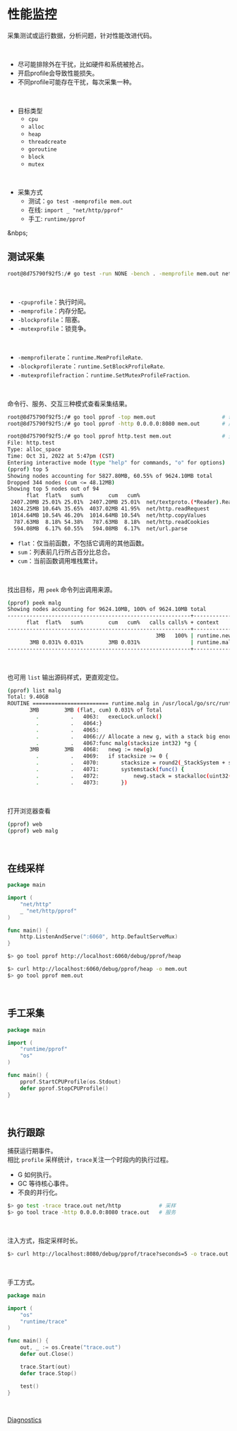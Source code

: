 # 性能监控

采集测试或运行数据，分析问题，针对性能改进代码。

&nbsp;

* 尽可能排除外在干扰，比如硬件和系统被抢占。
* 开启profile会导致性能损失。
* 不同profile可能存在干扰，每次采集一种。

&nbsp;

* 目标类型
    * `cpu`
    * `alloc`
    * `heap`
    * `threadcreate`
    * `goroutine`
    * `block`
    * `mutex`

&nbsp;

* 采集方式
    * 测试：`go test -memprofile mem.out`
    * 在线: `import _ "net/http/pprof"`
    * 手工: `runtime/pprof`

&nbps;

## 测试采集

```bash
root@8d75790f92f5:/# go test -run NONE -bench . -memprofile mem.out net/http
```

&nbsp;

* `-cpuprofile`：执行时间。
* `-memprofile`：内存分配。
* `-blockprofile`：阻塞。
* `-mutexprofile`：锁竞争。

&nbsp;

* `-memprofilerate`：`runtime.MemProfileRate`.
* `-blockprofilerate`：`runtime.SetBlockProfileRate`.
* `-mutexprofilefraction`：`runtime.SetMutexProfileFraction`.

&nbsp;

命令行、服务、交互三种模式查看采集结果。

```bash
root@8d75790f92f5:/# go tool pprof -top mem.out                     # 命令行参数
root@8d75790f92f5:/# go tool pprof -http 0.0.0.0:8080 mem.out       # 服务. 推荐！
```

```bash
root@8d75790f92f5:/# go tool pprof http.test mem.out                # 交互
File: http.test
Type: alloc_space
Time: Oct 31, 2022 at 5:47pm (CST)
Entering interactive mode (type "help" for commands, "o" for options)
(pprof) top 5
Showing nodes accounting for 5827.80MB, 60.55% of 9624.10MB total
Dropped 344 nodes (cum <= 48.12MB)
Showing top 5 nodes out of 94
      flat  flat%   sum%        cum   cum%
 2407.20MB 25.01% 25.01%  2407.20MB 25.01%  net/textproto.(*Reader).ReadMIMEHeader
 1024.25MB 10.64% 35.65%  4037.02MB 41.95%  net/http.readRequest
 1014.64MB 10.54% 46.20%  1014.64MB 10.54%  net/http.copyValues
  787.63MB  8.18% 54.38%   787.63MB  8.18%  net/http.readCookies
  594.08MB  6.17% 60.55%   594.08MB  6.17%  net/url.parse
```

* `flat`：仅当前函数，不包括它调用的其他函数。
* `sum`：列表前几行所占百分比总合。
* `cum`：当前函数调用堆栈累计。

&nbsp;

找出目标，用 `peek` 命令列出调用来源。

```bash
(pprof) peek malg
Showing nodes accounting for 9624.10MB, 100% of 9624.10MB total
----------------------------------------------------------+-------------
      flat  flat%   sum%        cum   cum%   calls calls% + context
----------------------------------------------------------+-------------
                                               3MB   100% | runtime.newproc1
       3MB 0.031% 0.031%        3MB 0.031%                | runtime.malg
----------------------------------------------------------+-------------
```

&nbsp;

也可用 `list` 输出源码样式，更直观定位。

```bash
(pprof) list malg
Total: 9.40GB
ROUTINE ======================== runtime.malg in /usr/local/go/src/runtime/proc.go
       3MB        3MB (flat, cum) 0.031% of Total
         .          .   4063:   execLock.unlock()
         .          .   4064:}
         .          .   4065:
         .          .   4066:// Allocate a new g, with a stack big enough for stacksize bytes.
         .          .   4067:func malg(stacksize int32) *g {
       3MB        3MB   4068:   newg := new(g)
         .          .   4069:   if stacksize >= 0 {
         .          .   4070:       stacksize = round2(_StackSystem + stacksize)
         .          .   4071:       systemstack(func() {
         .          .   4072:           newg.stack = stackalloc(uint32(stacksize))
         .          .   4073:       })
```

&nbsp;

打开浏览器查看

```bash
(pprof) web
(pprof) web malg
```

&nbsp;

## 在线采样

```go
package main

import (
    "net/http"
    _ "net/http/pprof"
)

func main() {
    http.ListenAndServe(":6060", http.DefaultServeMux)
}
```

```bash
$> go tool pprof http://localhost:6060/debug/pprof/heap

$> curl http://localhost:6060/debug/pprof/heap -o mem.out
$> go tool pprof mem.out
```

&nbsp;

## 手工采集

```go
package main

import (
    "runtime/pprof"
    "os"
)

func main() {
    pprof.StartCPUProfile(os.Stdout)
    defer pprof.StopCPUProfile()
}
```

&nbsp;

## 执行跟踪

捕获运行期事件。</br>
相比 `profile` 采样统计，`trace`关注一个时段内的执行过程。

* G 如何执行。
* GC 等待核心事件。
* 不良的并行化。

```bash
$> go test -trace trace.out net/http            # 采样
$> go tool trace -http 0.0.0.0:8080 trace.out   # 服务
```

&nbsp;

注入方式，指定采样时长。

```bash
$> curl http://localhost:8080/debug/pprof/trace?seconds=5 -o trace.out
```

&nbsp;

手工方式。

```go
package main

import (
    "os"
    "runtime/trace"
)

func main() {
    out, _ := os.Create("trace.out")
    defer out.Close()

    trace.Start(out)
    defer trace.Stop()

    test()
}
```

&nbsp;

[Diagnostics](https://go.dev/doc/diagnostics)
